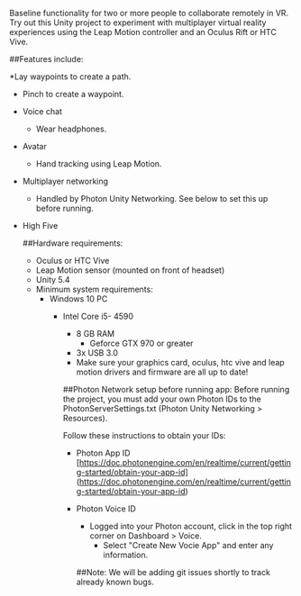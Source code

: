 Baseline functionality for two or more people to collaborate remotely in VR. Try out this Unity project to experiment with multiplayer virtual reality experiences using the Leap Motion controller and an Oculus Rift or HTC Vive.

##Features include:   

*Lay waypoints to create a path.
  - Pinch to create a waypoint.
* Voice chat  
  - Wear headphones.
* Avatar  
   - Hand tracking using Leap Motion.
* Multiplayer networking   
    - Handled by Photon Unity Networking. See below to set this up before running.
* High Five

	##Hardware requirements:
	* Oculus or HTC Vive
	* Leap Motion sensor (mounted on front of headset)
	* Unity 5.4
	* Minimum system requirements: 
	  - Windows 10 PC
	    - Intel Core i5- 4590 
	      - 8 GB RAM
	        - Geforce GTX 970 or greater
		  - 3x USB 3.0
		  * Make sure your graphics card, oculus, htc vive and leap motion drivers and firmware are all up to date!


		  ##Photon Network setup before running app:
		  Before running the project, you must add your own Photon IDs to the PhotonServerSettings.txt (Photon Unity Networking > Resources).

		  Follow these instructions to obtain your IDs: 
		  * Photon App ID [https://doc.photonengine.com/en/realtime/current/getting-started/obtain-your-app-id] (https://doc.photonengine.com/en/realtime/current/getting-started/obtain-your-app-id)
		  * Photon Voice ID
		    - Logged into your Photon account, click in the top right corner on Dashboard > Voice.
		      - Select "Create New Vocie App" and enter any information.
		        
			##Note:
			We will be adding git issues shortly to track already known bugs.

